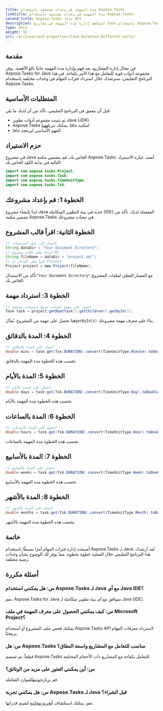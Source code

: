 ```yaml
---
title: مدة المهمة في وحدات مختلفة باستخدام Aspose.Tasks
linktitle: مدة المهمة في وحدات مختلفة باستخدام Aspose.Tasks
second_title: Aspose.Tasks جافا API
description: استكشف إدارة مدة المهمة في مشاريع Java باستخدام Aspose.Tasks. حساب المدد بدقة وتحويلها بالدقائق والأيام والساعات والأسابيع والأشهر.
type: docs
weight: 32
url: /ar/java/task-properties/task-duration-different-units/
---
```

## مقدمة
في مجال إدارة المشاريع، يعد فهم وإدارة مدة المهمة جانبًا بالغ الأهمية. يوفر Aspose.Tasks for Java مجموعة أدوات قوية للتعامل مع هذا الأمر بكفاءة. في هذا البرنامج التعليمي، سنرشدك خلال استرداد فترات المهام في وحدات مختلفة باستخدام Aspose.Tasks.
## المتطلبات الأساسية
قبل أن نتعمق في البرنامج التعليمي، تأكد من أن لديك ما يلي:
- تم تثبيت مجموعة أدوات تطوير Java (JDK).
-  Aspose.Tasks لمكتبة جافا. يمكنك تنزيله[هنا](https://releases.aspose.com/tasks/java/)
- الفهم الأساسي لبرمجة جافا
## حزم الاستيراد
في مشروع Java الخاص بك، قم بتضمين مكتبة Aspose.Tasks. أضف عبارة الاستيراد التالية في بداية الكود الخاص بك:
```java
import com.aspose.tasks.Project;
import com.aspose.tasks.Task;
import com.aspose.tasks.TimeUnitType;
import com.aspose.tasks.Tsk;
```
## الخطوة 1: قم بإعداد مشروعك
ابدأ بإنشاء مشروع Java جديد في بيئة التطوير المتكاملة (IDE) المفضلة لديك. تأكد من تضمين مكتبة Aspose.Tasks في تبعيات مشروعك.
## الخطوة الثانية: اقرأ قالب المشروع
```java
// المسار إلى دليل المستندات.
String dataDir = "Your Document Directory";
// قراءة ملف قالب مشروع MS
String fileName = dataDir + "project.xml";
// اقرأ ملف الإدخال كـ Project
Project project = new Project(fileName);
```
 تأكد من الاستبدال`"Your Document Directory"` مع المسار الفعلي لملفات المشروع الخاص بك.
## الخطوة 3: استرداد مهمة
```java
// احصل على مهمة لحساب مدتها بتنسيقات مختلفة
Task task = project.getRootTask().getChildren().getById(1);
```
 هنا نحصل على مهمة من المشروع. يُعدِّل`getById(1)` بناءً على معرف مهمة مشروعك.
## الخطوة 4: المدة بالدقائق
```java
// احصل على المدة بالدقائق
double mins = task.get(Tsk.DURATION).convert(TimeUnitType.Minute).toDouble();
```
تحسب هذه الخطوة مدة المهمة بالدقائق.
## الخطوة 5: المدة بالأيام
```java
// احصل على المدة بالأيام
double days = task.get(Tsk.DURATION).convert(TimeUnitType.Day).toDouble();
```
تحسب هذه الخطوة مدة المهمة بالأيام.
## الخطوة 6: المدة بالساعات
```java
// احصل على المدة بالساعات
double hours = task.get(Tsk.DURATION).convert(TimeUnitType.Hour).toDouble();
```
تحسب هذه الخطوة مدة المهمة بالساعات.
## الخطوة 7: المدة بالأسابيع
```java
// احصل على المدة بالأسابيع
double weeks = task.get(Tsk.DURATION).convert(TimeUnitType.Week).toDouble();
```
تحسب هذه الخطوة مدة المهمة بالأسابيع.
## الخطوة 8: المدة بالأشهر
```java
// احصل على المدة بالأشهر
double months = task.get(Tsk.DURATION).convert(TimeUnitType.Month).toDouble();
```
تحسب هذه الخطوة مدة المهمة بالأشهر.
## خاتمة
أصبحت إدارة فترات المهام أمرًا بسيطًا باستخدام Aspose.Tasks لـ Java. لقد أرشدك هذا البرنامج التعليمي خلال العملية خطوة بخطوة، مما يوفر لك الوضوح بشأن وحدات زمنية مختلفة.
## أسئلة مكررة
### س: هل يمكنني استخدام Aspose.Tasks لـ Java مع أي Java IDE؟
نعم، Aspose.Tasks for Java متوافق مع أي بيئة تطوير متكاملة لـ Java (IDE).
### س: كيف يمكنني الحصول على معرف المهمة في ملف Microsoft Project؟
يمكنك فحص ملف المشروع أو استخدام Aspose.Tasks API لاسترداد معرفات المهام برمجيًا.
### س: هل Aspose.Tasks مناسب للتعامل مع المشاريع واسعة النطاق؟
قطعاً. تم تصميم Aspose.Tasks للتعامل بكفاءة مع المشاريع ذات الأحجام المختلفة.
### س: أين يمكنني العثور على مزيد من الوثائق؟
 قم بزيارة[توثيق](https://reference.aspose.com/tasks/java/)للموارد الشاملة.
### س: هل يمكنني تجربة Aspose.Tasks لـ Java قبل الشراء؟
 نعم، يمكنك استكشاف أ[تجربة مجانية](https://releases.aspose.com/) لتقييم قدراتها.